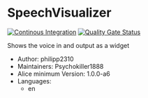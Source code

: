 # SpeechVisualizer

[![Continous Integration](https://gitlab.com/project-alice-assistant/skills/skill_SpeechVisualizer/badges/master/pipeline.svg)](https://gitlab.com/project-alice-assistant/skills/skill_SpeechVisualizer/pipelines/latest)
[![Quality Gate Status](https://sonarcloud.io/api/project_badges/measure?project=project-alice-assistant_skill_SpeechVisualizer&metric=alert_status)](https://sonarcloud.io/dashboard?id=project-alice-assistant_skill_SpeechVisualizer)

Shows the voice in and output as a widget

- Author: philipp2310
- Maintainers: Psychokiller1888
- Alice minimum Version: 1.0.0-a6
- Languages:
    - en

 
